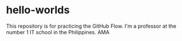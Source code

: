 # hello-worlds
This repository is for practicing the GitHub Flow.
I'm a professor at the number 1 IT school in the Philippines. AMA
